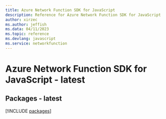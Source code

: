 ```yaml
---
title: Azure Network Function SDK for JavaScript
description: Reference for Azure Network Function SDK for JavaScript
author: xirzec
ms.author: jeffish
ms.data: 04/11/2023
ms.topic: reference
ms.devlang: javascript
ms.service: networkfunction
---
```

# Azure Network Function SDK for JavaScript - latest
## Packages - latest
[!INCLUDE [packages](network-function-index.md)]